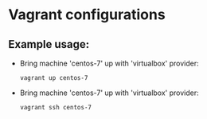 # Vagrant configurations

## Example usage:

- Bring machine 'centos-7' up with 'virtualbox' provider:
  ```
  vagrant up centos-7
  ```
- Bring machine 'centos-7' up with 'virtualbox' provider:
  ```
  vagrant ssh centos-7
  ```

